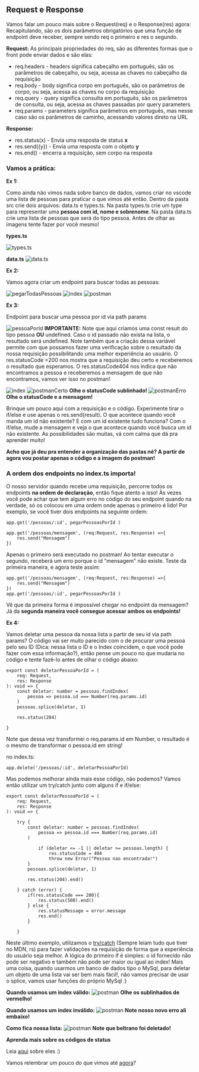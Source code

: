 ## **Request e Response**

Vamos falar um pouco mais sobre o Request(req) e o Response(res) agora:
Recapitulando, são os dois parâmetros obrigatórios que uma função de endpoint deve receber, sempre sendo req o primeiro e res o segundo.

**Request:**
As principais propriedades do req, são as diferentes formas que o front pode enviar dados e são elas:

* req.headers - headers significa cabeçalho em português, são os parâmetros de cabeçalho, ou seja, acessa as chaves no cabeçalho da requisição
* req.body -  body significa corpo em português, são os parâmetros de corpo, ou seja, acessa as chaves no corpo da requisição
* req.query -  query significa consulta em português, são os parâmetros de consulta, ou seja, acessa as chaves passadas por query parameters
* req.params -  parameters significa parâmetros em português, mas nesse caso são os parâmetros de caminho, acessando valores direto na URL

**Response:**

* res.status(x) - Envia uma resposta de status **x**
* res.send({y}) - Envia uma resposta com o objeto **y**
* res.end() - encerra a requisição, sem corpo na resposta

### Vamos a prática:

**Ex 1:**

Como ainda não vimos nada sobre banco de dados, vamos criar no vscode uma lista de pessoas para praticar o que vimos até então. Dentro da pasta src crie dois arquivos: data.ts e types.ts. Na pasta types.ts crie um type para representar uma **pessoa com id, nome e sobrenome**. Na pasta data.ts crie uma lista de pessoas que será do tipo pessoa. Antes de olhar as imagens tente fazer por você mesmo!

**types.ts**

![types.ts](https://i.imgur.com/e2p72ZT.png)

**data.ts**
![data.ts](https://i.imgur.com/rYD8ZwH.png)

**Ex 2:**

Vamos agora criar um endpoint para buscar todas as pessoas:

![pegarTodasPessoas](https://i.imgur.com/K8LSGkB.png)
![index](https://i.imgur.com/XIrHg34.png)
![postman](https://i.imgur.com/Lm9Wku2.png)


**Ex 3:**

Endpoint para buscar uma pessoa por id via path params

![pessoaPorId](https://i.imgur.com/N0uLC3V.png)
**IMPORTANTE:**
Note que aqui criamos uma const result do tipo pessoa **OU** undefined. Caso o id passado não exista na lista, o resultado será undefined. Note também que a criação dessa variável permite com que possamos fazer uma verificação sobre o resultado da nossa requisição possibilitando uma melhor experiência ao usuário. O res.statusCode =200 nos mostra que a requisição deu certo e receberemos o resultado que esperamos. O res.statusCode404 nos indica que não encontramos a pessoa e receberemos a mensagem de que não encontramos, vamos ver isso no postman!

![index](https://i.imgur.com/QvHaoDJ.png)
![postmanCerto](https://i.imgur.com/9JYHRch.png)
**Olhe o statusCode sublinhado!**
![postmanErro](https://i.imgur.com/oevEgHt.png)
**Olhe o statusCode e a mensagem!**

Brinque um pouco aqui com a requisição e o código. Experimente tirar o if/else e use apenas o res.send(result). O que acontece quando você manda um id não existente? E com um id existente tudo funciona? Com o if/else, mude a mensagem e veja o que acontece quando você busca um id não existente. As possibilidades são muitas, vá com calma que dá pra aprender muito!

**Acho que já deu pra entender a organização das pastas né? A partir de agora vou postar apenas o código e a imagem do postman!**

### **A ordem dos endpoints no index.ts importa!**
O nosso servidor quando recebe uma requisição, percorre todos os endpoints **na ordem de declaração**, então fique atento a isso! Às vezes você pode achar que tem algum erro no código do seu endpoint quando na verdade, só os colocou em uma ordem onde apenas o primeiro é lido! Por exemplo, se você tiver dois endpoints na seguinte ordem:

```
app.get('/pessoas/:id', pegarPessoasPorId )

app.get('/pessoas/mensagem', (req:Request, res:Response) =>{
    res.send("Mensagem")
})
```
Apenas o primeiro será executado no postman! Ao tentar executar o segundo, receberá um erro porque o id "mensagem" não existe. Teste da primeira maneira, e agora teste assim:

```
app.get('/pessoas/mensagem', (req:Request, res:Response) =>{
    res.send("Mensagem")
})
app.get('/pessoas/:id', pegarPessoasPorId )
```
Vê que da primeira forma é impossível chegar no endpoint da mensagem? Já da **segunda maneira você consegue acessar ambos os endpoints!**

**Ex 4:**  

Vamos deletar uma pessoa da nossa lista a partir de seu id via path params? O código vai ser muito parecido com o de procurar uma pessoa pelo seu ID (Dica: nessa lista o ID e o Index coincidem, o que você pode fazer com essa informação?), então pense um pouco no que mudaria no código e tente fazê-lo antes de olhar o código abaixo:

```
export const deletarPessoaPorId = (
    req: Request,
    res: Response
): void => {
    const deletar: number = pessoas.findIndex(
        pessoa => pessoa.id === Number(req.params.id)
    )
    pessoas.splice(deletar, 1)

    res.status(204)

}
```
Note que dessa vez transformei o req.params.id em Number, o resultado é o mesmo de transformar o pessoa.id em string!

no index.ts:
```
app.delete('/pessoas/:id', deletarPessoaPorId)
```

Mas podemos melhorar ainda mais esse código, não podemos? Vamos então utilizar um try/catch junto com alguns if e if/else:

```
export const deletarPessoaPorId = (
    req: Request,
    res: Response
): void => {

    try {
        const deletar: number = pessoas.findIndex(
            pessoa => pessoa.id === Number(req.params.id)
        )
        
            if (deletar <= -1 || deletar >= pessoas.length) {
                res.statusCode = 404
                throw new Error("Pessoa nao encontrada!")
        }
        pessoas.splice(deletar, 1)

        res.status(204).end()
    
    } catch (error) {
        if(res.statusCode === 200){
            res.status(500).end()
        } else {
            res.statusMessage = error.message
            res.end()
        }
        
    }

```
Neste último exemplo, utilizamos o  [try/catch](https://developer.mozilla.org/pt-BR/docs/Web/JavaScript/Reference/Statements/try...catch) (Sempre leiam tudo que tiver no MDN, rs) para fazer validações na requisição de forma que a experiência do usuário seja melhor. A lógica do primeiro if é simples: o id fornecido não pode ser negativo e também não pode ser maior ou igual ao index!
Mais uma coisa, quando usarmos um banco de dados tipo o MySql, para deletar um objeto de uma lista vai ser bem mais fácil!, não vamos precisar de usar o splice, vamos usar funções do próprio MySql :)

**Quando usamos um index válido:**
![postman](https://i.imgur.com/7udSnD1.png)
**Olhe os sublinhados de vermelho!**

**Quando usamos um index inválido:**
![postman](https://i.imgur.com/V9iFwd5.png)
**Note nosso novo erro ali embaixo!**

**Como fica nossa lista:**
![postman](https://i.imgur.com/XxqF4oN.png)
**Note que beltrano foi deletado!**

**Aprenda mais sobre os códigos de status**

Leia [aqui](https://developer.mozilla.org/pt-BR/docs/Web/HTTP/Status) sobre eles :)

Vamos relembrar um pouco do que vimos até [agora](../Passo-2/Passo-1.md)?